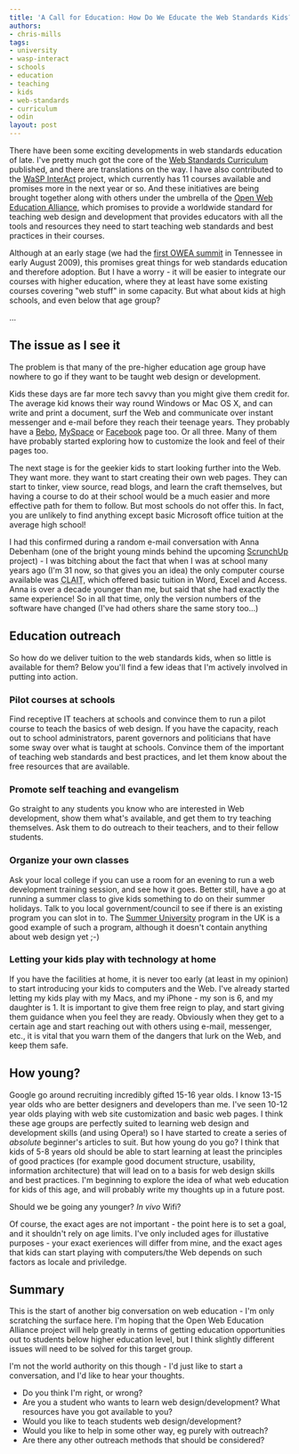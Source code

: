 ```yaml
---
title: 'A Call for Education: How Do We Educate the Web Standards Kids?'
authors:
- chris-mills
tags:
- university
- wasp-interact
- schools
- education
- teaching
- kids
- web-standards
- curriculum
- odin
layout: post
---
```

<p><p>There have been some exciting developments in web standards education of late. I&#39;ve pretty much got the core of the <a href="http://www.opera.com/wsc/" rel="nofollow">Web Standards Curriculum</a> published, and there are translations on the way. I have also contributed to the <a href="http://interact.webstandards.org" rel="nofollow">WaSP InterAct</a> project, which currently has 11 courses available and promises more in the next year or so. And these initiatives are being brought together along with others under the umbrella of the <a href="http://www.w3.org/2005/Incubator/owea/charter-20090617.html" rel="nofollow">Open Web Education Alliance</a>, which promises to provide a worldwide standard for teaching web design and development that provides educators with all the tools and resources they need to start teaching web standards and best practices in their courses.</p>

<p>Although at an early stage (we had the <a href="http://webeducationrocks.com/" rel="nofollow">first OWEA summit</a> in Tennessee in early August 2009), this promises great things for web standards education and therefore adoption. But I have a worry - it will be easier to integrate our courses with higher education, where they at least have some existing courses covering &quot;web stuff&quot; in some capacity. But what about kids at high schools, and even below that age group?</p> ... </p><!--more--><h2>The issue as I see it</h2>

<p>The problem is that many of the pre-higher education age group have nowhere to go if they want to be taught web design or development.</p>

<p>Kids these days are far more tech savvy than you might give them credit for. The average kid knows their way round Windows or Mac OS X, and can write and print a document, surf the Web and communicate over instant messenger and e-mail before they reach their teenage years. They probably have a <a href="http://www.bebo.com">Bebo</a>, <a href="http://www.myspace.com">MySpace</a> or <a href="http://www.facebook.com">Facebook</a> page too. Or all three. Many of them have probably started exploring how to customize the look and feel of their pages too.</p>

<p>The next stage is for the geekier kids to start looking further into the Web. They want more. they want to start creating their own web pages. They can start to tinker, view source, read blogs, and learn the craft themselves, but having a course to do at their school would be a much easier and more effective path for them to follow. But most schools do not offer this. In fact, you are unlikely to find anything except basic Microsoft office tuition at the average high school! </p>

<p>I had this confirmed during a random e-mail conversation with Anna Debenham (one of the bright young minds behind the upcoming <a href="http://www.scrunchup.com">ScrunchUp</a> project) - I was bitching about the fact that when I was at school many years ago (I&#39;m 31 now, so that gives you an idea) the only computer course available was <abbr title="Computer Literacy and Information Technology">CLAIT</abbr>, which offered basic tuition in Word, Excel and Access. Anna is over a decade younger than me, but said that she had exactly the same experience! So in all that time, only the version numbers of the software have changed (I&#39;ve had others share the same story too...)</p>

<h2>Education outreach</h2>

<p>So how do we deliver tuition to the web standards kids, when so little is available for them? Below you&#39;ll find a few ideas that I&#39;m actively involved in putting into action.</p>

<h3>Pilot courses at schools</h3>

<p>Find receptive IT teachers at schools and convince them to run a pilot course to teach the basics of web design. If you have the capacity, reach out to school administrators, parent governors and politicians that have some sway over what is taught at schools. Convince them of the important of teaching web standards and best practices, and let them know about the free resources that are available.</p>

<h3>Promote self teaching and evangelism</h3>

<p>Go straight to any students you know who are interested in Web development, show them what&#39;s available, and get them to try teaching themselves. Ask them to do outreach to their teachers, and to their fellow students.</p>

<h3>Organize your own classes</h3>

<p>Ask your local college if you can use a room for an evening to run a web development training session, and see how it goes. Better still, have a go at running a summer class to give kids something to do on their summer holidays. Talk to you local government/council to see if there is an existing program you can slot in to. The <a href="http://www.summeruni.org/">Summer University</a> program in the UK is a good example of such a program, although it doesn&#39;t contain anything about web design yet ;-)</p>

<h3>Letting your kids play with technology at home</h3>

<p>If you have the facilities at home, it is never too early (at least in my opinion) to start introducing your kids to computers and the Web. I&#39;ve already started letting my kids play with my Macs, and my iPhone - my son is 6, and my daughter is 1. It is important to give them free reign to play, and start giving them guidance when you feel they are ready. Obviously when they get to a certain age and start reaching out with others using e-mail, messenger, etc., it is vital that you warn them of the dangers that lurk on the Web, and keep them safe.</p>

<h2>How young?</h2>

<p>Google go around recruiting incredibly gifted 15-16 year olds. I know 13-15 year olds who are better designers and developers than me. I&#39;ve seen 10-12 year olds playing with web site customization and basic web pages. I think these age groups are perfectly suited to learning web design and development skills (and using Opera!) so I have started to create a series of <em>absolute</em> beginner&#39;s articles to suit. But how young do you go? I think that kids of 5-8 years old should be able to start learning at least the principles of good practices (for example good document structure, usability, information architecture) that will lead on to a basis for web design skills and best practices. I&#39;m beginning to explore the idea of what web education for kids of this age, and will probably write my thoughts up in a future post.</p>

<p>Should we be going any younger? <em>In vivo</em> Wifi?</p>

<p>Of course, the exact ages are not important - the point here is to set a goal, and it shouldn&#39;t rely on age limits. I&#39;ve only included ages for illustative purposes - your exact exeriences will differ from mine, and the exact ages that kids can start playing with computers/the Web depends on such factors as locale and priviledge.</p>

<h2>Summary</h2>

<p>This is the start of another big conversation on web education - I&#39;m only scratching the surface here. I&#39;m hoping that the Open Web Education Alliance project will help greatly in terms of getting education opportunities out to students below higher education level, but I think slightly different issues will need to be solved for this target group.</p>

<p>I&#39;m not the world authority on this though - I&#39;d just like to start a conversation, and I&#39;d like to hear your thoughts.</p>

<ul>
  <li>Do you think I&#39;m right, or wrong?</li>
  <li>Are you a student who wants to learn web design/development? What resources have you got available to you?</li>
  <li>Would you like to teach students web design/development?</li>
  <li>Would you like to help in some other way, eg purely with outreach?</li>
  <li>Are there any other outreach methods that should be considered?</li>
</ul>

